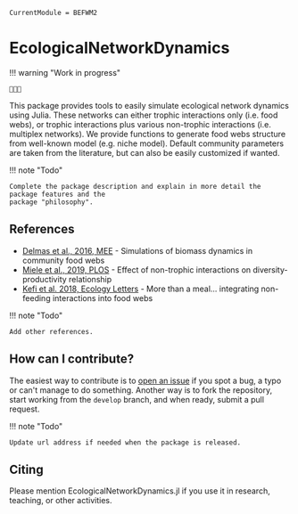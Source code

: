 ```@meta
CurrentModule = BEFWM2
```

# EcologicalNetworkDynamics

!!! warning "Work in progress"
    
    🚧🚧🚧

This package provides tools to easily simulate ecological network dynamics using Julia.
These networks can either trophic interactions only (i.e. food webs),
or trophic interactions plus various non-trophic interactions (i.e. multiplex networks).
We provide functions to generate food webs structure from well-known model
(e.g. niche model).
Default community parameters are taken from the literature,
but can also be easily customized if wanted.

!!! note "Todo"
    
    Complete the package description and explain in more detail the package features and the
    package "philosophy".

## References

  - [Delmas et al., 2016, MEE](https://doi.org/10.1111/2041-210X.12713) -
    Simulations of biomass dynamics in community food webs
  - [Miele et al., 2019, PLOS](https://doi.org/10.1371/journal.pcbi.1007269) -
    Effect of non-trophic interactions on diversity-productivity relationship
  - [Kefi et al. 2018, Ecology Letters](https://doi.org/10.1111/j.1461-0248.2011.01732.x) -
    More than a meal... integrating non-feeding interactions into food webs

!!! note "Todo"
    
    Add other references.

## How can I contribute?

The easiest way to contribute is to [open an issue](https://github.com/BecksLab/BEFWM2/issues)
if you spot a bug, a typo or can't manage to do something.
Another way is to fork the repository,
start working from the `develop` branch,
and when ready, submit a pull request.

!!! note "Todo"
    
    Update url address if needed when the package is released.

## Citing

Please mention EcologicalNetworkDynamics.jl
if you use it in research, teaching, or other activities.
